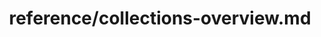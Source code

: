 ---
title: reference/collections-overview.md
showAuthorInfo: false
redirect_path: /docs/collections-overview
---